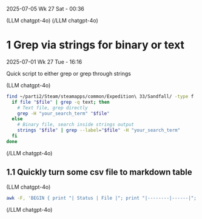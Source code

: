 2025-07-05 Wk 27 Sat - 00:36

(LLM chatgpt-4o)
(/LLM chatgpt-4o)

# 1 Grep via strings for binary or text

2025-07-01 Wk 27 Tue - 16:16

Quick script to either grep or grep through strings

(LLM chatgpt-4o)

```sh
find ~/parti2/Steam/steamapps/common/Expedition\ 33/Sandfall/ -type f | while read -r file; do
  if file "$file" | grep -q text; then
    # Text file, grep directly
    grep -H "your_search_term" "$file"
  else
    # Binary file, search inside strings output
    strings "$file" | grep --label="$file" -H "your_search_term"
  fi
done
```

(/LLM chatgpt-4o)

## 1.1 Quickly turn some csv file to markdown table


(LLM chatgpt-4o)
```sh
awk -F, 'BEGIN { print "| Status | File |"; print "|--------|------|"; } { printf "| %s | %s |\n", $1, $2 }' /tmp/delete/a.csv
```
(/LLM chatgpt-4o)

